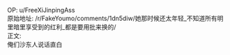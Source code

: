 
OP: u/FreeXiJinpingAss  
原始地址: /r/FakeYoumo/comments/1dn5diw/她那时候还太年轻_不知道所有明里暗里享受到的红利_都是要用批来换的/  
正文:  
俺们沙东人说话直白
